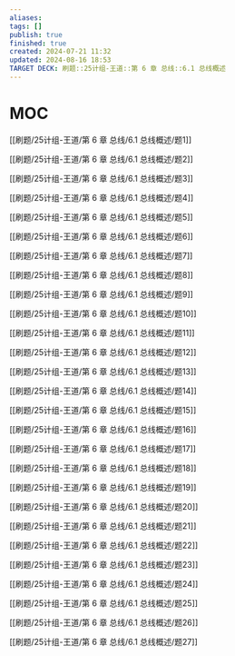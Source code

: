```yaml
---
aliases: 
tags: []
publish: true
finished: true
created: 2024-07-21 11:32
updated: 2024-08-16 18:53
TARGET DECK: 刷题::25计组-王道::第 6 章 总线::6.1 总线概述
---
```

# MOC

[[刷题/25计组-王道/第 6 章 总线/6.1 总线概述/题1]]

[[刷题/25计组-王道/第 6 章 总线/6.1 总线概述/题2]]

[[刷题/25计组-王道/第 6 章 总线/6.1 总线概述/题3]]

[[刷题/25计组-王道/第 6 章 总线/6.1 总线概述/题4]]

[[刷题/25计组-王道/第 6 章 总线/6.1 总线概述/题5]]

[[刷题/25计组-王道/第 6 章 总线/6.1 总线概述/题6]]

[[刷题/25计组-王道/第 6 章 总线/6.1 总线概述/题7]]

[[刷题/25计组-王道/第 6 章 总线/6.1 总线概述/题8]]

[[刷题/25计组-王道/第 6 章 总线/6.1 总线概述/题9]]

[[刷题/25计组-王道/第 6 章 总线/6.1 总线概述/题10]]

[[刷题/25计组-王道/第 6 章 总线/6.1 总线概述/题11]]

[[刷题/25计组-王道/第 6 章 总线/6.1 总线概述/题12]]

[[刷题/25计组-王道/第 6 章 总线/6.1 总线概述/题13]]

[[刷题/25计组-王道/第 6 章 总线/6.1 总线概述/题14]]

[[刷题/25计组-王道/第 6 章 总线/6.1 总线概述/题15]]

[[刷题/25计组-王道/第 6 章 总线/6.1 总线概述/题16]]

[[刷题/25计组-王道/第 6 章 总线/6.1 总线概述/题17]]

[[刷题/25计组-王道/第 6 章 总线/6.1 总线概述/题18]]

[[刷题/25计组-王道/第 6 章 总线/6.1 总线概述/题19]]

[[刷题/25计组-王道/第 6 章 总线/6.1 总线概述/题20]]

[[刷题/25计组-王道/第 6 章 总线/6.1 总线概述/题21]]

[[刷题/25计组-王道/第 6 章 总线/6.1 总线概述/题22]]

[[刷题/25计组-王道/第 6 章 总线/6.1 总线概述/题23]]

[[刷题/25计组-王道/第 6 章 总线/6.1 总线概述/题24]]

[[刷题/25计组-王道/第 6 章 总线/6.1 总线概述/题25]]

[[刷题/25计组-王道/第 6 章 总线/6.1 总线概述/题26]]

[[刷题/25计组-王道/第 6 章 总线/6.1 总线概述/题27]]


